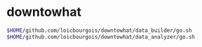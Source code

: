# downtowhat

```sh
$HOME/github.com/loicbourgois/downtowhat/data_builder/go.sh
$HOME/github.com/loicbourgois/downtowhat/data_analyzer/go.sh
```